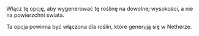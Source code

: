 Włącz tę opcję, aby wygenerować tę roślinę na dowolnej wysokości, a nie na powierzchni świata.

Ta opcja powinna być włączona dla roślin, które generują się w Netherze.